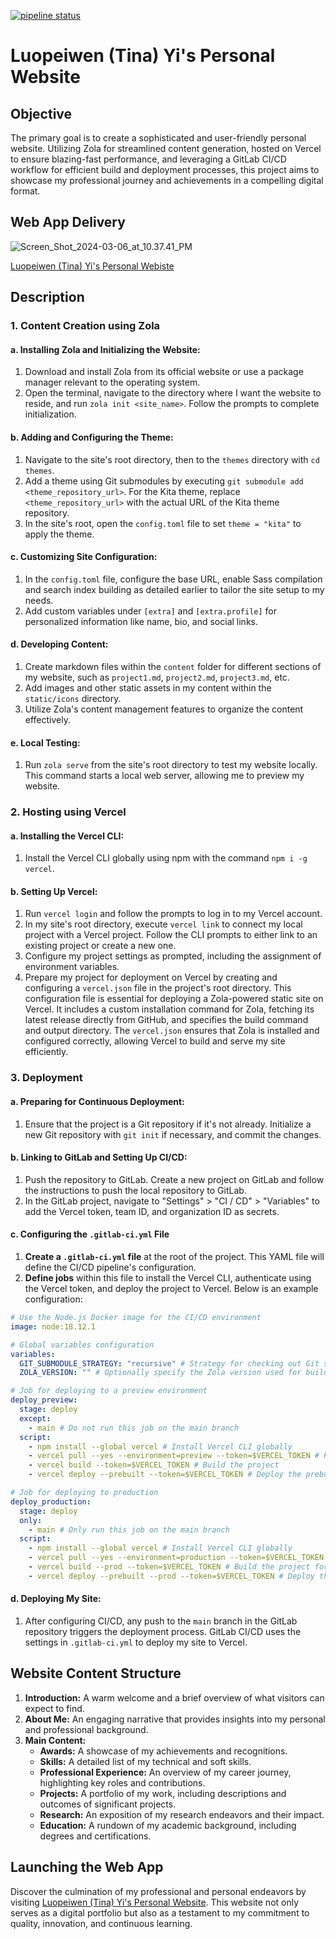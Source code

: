 [![pipeline status](https://gitlab.com/ly178/tinayiluo_ids721_week1/badges/main/pipeline.svg)](https://gitlab.com/ly178/tinayiluo_ids721_week1/-/commits/main)

# Luopeiwen (Tina) Yi's Personal Website

## Objective

The primary goal is to create a sophisticated and user-friendly personal website. Utilizing Zola for streamlined content generation, hosted on Vercel to ensure blazing-fast performance, and leveraging a GitLab CI/CD workflow for efficient build and deployment processes, this project aims to showcase my professional journey and achievements in a compelling digital format.

## Web App Delivery 

![Screen_Shot_2024-03-06_at_10.37.41_PM](/uploads/1da75db83d6bd1ae88cecc4b3d26580f/Screen_Shot_2024-03-06_at_10.37.41_PM.png)

[Luopeiwen (Tina) Yi's Personal Webiste](https://tinaportfolio.vercel.app/)

## Description
### 1. Content Creation using Zola

#### a. Installing Zola and Initializing the Website:
1. Download and install Zola from its official website or use a package manager relevant to the operating system.
2. Open the terminal, navigate to the directory where I want the website to reside, and run `zola init <site_name>`. Follow the prompts to complete initialization.

#### b. Adding and Configuring the Theme:
1. Navigate to the site's root directory, then to the `themes` directory with `cd themes`.
2. Add a theme using Git submodules by executing `git submodule add <theme_repository_url>`. For the Kita theme, replace `<theme_repository_url>` with the actual URL of the Kita theme repository.
3. In the site's root, open the `config.toml` file to set `theme = "kita"` to apply the theme.

#### c. Customizing Site Configuration:
1. In the `config.toml` file, configure the base URL, enable Sass compilation and search index building as detailed earlier to tailor the site setup to my needs.
2. Add custom variables under `[extra]` and `[extra.profile]` for personalized information like name, bio, and social links.

#### d. Developing Content:
1. Create markdown files within the `content` folder for different sections of my website, such as `project1.md`, `project2.md`, `project3.md`, etc.
2. Add images and other static assets in my content within the `static/icons` directory. 
3. Utilize Zola's content management features to organize the content effectively.

#### e. Local Testing:
1. Run `zola serve` from the site's root directory to test my website locally. This command starts a local web server, allowing me to preview my website.

### 2. Hosting using Vercel

#### a. Installing the Vercel CLI:
1. Install the Vercel CLI globally using npm with the command `npm i -g vercel`.

#### b. Setting Up Vercel:
1. Run `vercel login` and follow the prompts to log in to my Vercel account.
2. In my site's root directory, execute `vercel link` to connect my local project with a Vercel project. Follow the CLI prompts to either link to an existing project or create a new one.
3. Configure my project settings as prompted, including the assignment of environment variables.
4. Prepare my project for deployment on Vercel by creating and configuring a `vercel.json` file in the project's root directory. This configuration file is essential for deploying a Zola-powered static site on Vercel. It includes a custom installation command for Zola, fetching its latest release directly from GitHub, and specifies the build command and output directory. The `vercel.json` ensures that Zola is installed and configured correctly, allowing Vercel to build and serve my site efficiently.

### 3. Deployment

#### a. Preparing for Continuous Deployment:
1. Ensure that the project is a Git repository if it's not already. Initialize a new Git repository with `git init` if necessary, and commit the changes.

#### b. Linking to GitLab and Setting Up CI/CD:
1. Push the repository to GitLab. Create a new project on GitLab and follow the instructions to push the local repository to GitLab.
2. In the GitLab project, navigate to "Settings" > "CI / CD" > "Variables" to add the Vercel token, team ID, and organization ID as secrets.

#### c. Configuring the `.gitlab-ci.yml` File

1. **Create a `.gitlab-ci.yml` file** at the root of the project. This YAML file will define the CI/CD pipeline's configuration.
2. **Define jobs** within this file to install the Vercel CLI, authenticate using the Vercel token, and deploy the project to Vercel. Below is an example configuration:

```yaml
# Use the Node.js Docker image for the CI/CD environment
image: node:18.12.1

# Global variables configuration
variables:
  GIT_SUBMODULE_STRATEGY: "recursive" # Strategy for checking out Git submodules
  ZOLA_VERSION: "" # Optionally specify the Zola version used for building the site

# Job for deploying to a preview environment
deploy_preview:
  stage: deploy
  except:
    - main # Do not run this job on the main branch
  script:
    - npm install --global vercel # Install Vercel CLI globally
    - vercel pull --yes --environment=preview --token=$VERCEL_TOKEN # Pull project settings for the preview environment
    - vercel build --token=$VERCEL_TOKEN # Build the project
    - vercel deploy --prebuilt --token=$VERCEL_TOKEN # Deploy the prebuilt project

# Job for deploying to production
deploy_production:
  stage: deploy
  only:
    - main # Only run this job on the main branch
  script:
    - npm install --global vercel # Install Vercel CLI globally
    - vercel pull --yes --environment=production --token=$VERCEL_TOKEN # Pull project settings for the production environment
    - vercel build --prod --token=$VERCEL_TOKEN # Build the project for production
    - vercel deploy --prebuilt --prod --token=$VERCEL_TOKEN # Deploy the prebuilt project to production
```

#### d. Deploying My Site:
1. After configuring CI/CD, any push to the `main` branch in the GitLab repository triggers the deployment process. GitLab CI/CD uses the settings in `.gitlab-ci.yml` to deploy my site to Vercel.

## Website Content Structure

1. **Introduction:** A warm welcome and a brief overview of what visitors can expect to find.
2. **About Me:** An engaging narrative that provides insights into my personal and professional background.
3. **Main Content:**
   - **Awards:** A showcase of my achievements and recognitions.
   - **Skills:** A detailed list of my technical and soft skills.
   - **Professional Experience:** An overview of my career journey, highlighting key roles and contributions.
   - **Projects:** A portfolio of my work, including descriptions and outcomes of significant projects.
   - **Research:** An exposition of my research endeavors and their impact.
   - **Education:** A rundown of my academic background, including degrees and certifications.

## Launching the Web App

Discover the culmination of my professional and personal endeavors by visiting [Luopeiwen (Tina) Yi's Personal Website](https://tinaportfolio.vercel.app/). This website not only serves as a digital portfolio but also as a testament to my commitment to quality, innovation, and continuous learning.